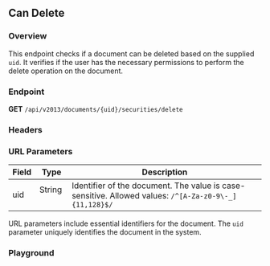 ## Can Delete

### Overview

This endpoint checks if a document can be deleted based on the supplied `uid`. It verifies if the user has the necessary permissions to perform the delete operation on the document.

### Endpoint

**GET** `/api/v2013/documents/{uid}/securities/delete`

### Headers

<!--@include: ../../common/authorization-header.md-->

### URL Parameters

| Field | Type   | Description                                                                                   |
| ----- | ------ | --------------------------------------------------------------------------------------------- |
| uid &nbsp;&nbsp;   | String &nbsp; | Identifier of the document. The value is case-sensitive. Allowed values: `/^[A-Za-z0-9\-_]{11,128}$/` |

URL parameters include essential identifiers for the document. The `uid` parameter uniquely identifies the document in the system.

### Playground

<SwaggerUI :swaggerJson="swaggerDeleteJson" :protected="true" domId="swaggerDelete" />